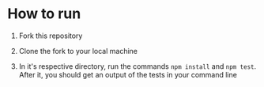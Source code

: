 # How to run

1. Fork this repository

2. Clone the fork to your local machine

3. In it's respective directory, run the commands `npm install` and `npm test`. After it, you should get an output of the tests in your command line
